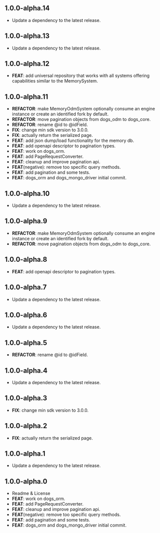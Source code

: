 ## 1.0.0-alpha.14

 - Update a dependency to the latest release.

## 1.0.0-alpha.13

 - Update a dependency to the latest release.

## 1.0.0-alpha.12

 - **FEAT**: add universal repository that works with all systems offering capabilities similar to the MemorySystem.

## 1.0.0-alpha.11

 - **REFACTOR**: make MemoryOdmSystem optionally consume an engine instance or create an identified fork by default.
 - **REFACTOR**: move pagination objects from dogs_odm to dogs_core.
 - **REFACTOR**: rename @id to @idField.
 - **FIX**: change min sdk version to 3.0.0.
 - **FIX**: actually return the serialized page.
 - **FEAT**: add json dump/load functionality for the memory db.
 - **FEAT**: add openapi descriptor to pagination types.
 - **FEAT**: work on dogs_orm.
 - **FEAT**: add PageRequestConverter.
 - **FEAT**: cleanup and improve pagination api.
 - **FEAT**(negative): remove too specific query methods.
 - **FEAT**: add pagination and some tests.
 - **FEAT**: dogs_orm and dogs_mongo_driver initial commit.

## 1.0.0-alpha.10

 - Update a dependency to the latest release.

## 1.0.0-alpha.9

 - **REFACTOR**: make MemoryOdmSystem optionally consume an engine instance or create an identified fork by default.
 - **REFACTOR**: move pagination objects from dogs_odm to dogs_core.

## 1.0.0-alpha.8

 - **FEAT**: add openapi descriptor to pagination types.

## 1.0.0-alpha.7

 - Update a dependency to the latest release.

## 1.0.0-alpha.6

 - Update a dependency to the latest release.

## 1.0.0-alpha.5

 - **REFACTOR**: rename @id to @idField.

## 1.0.0-alpha.4

 - Update a dependency to the latest release.

## 1.0.0-alpha.3

 - **FIX**: change min sdk version to 3.0.0.

## 1.0.0-alpha.2

 - **FIX**: actually return the serialized page.

## 1.0.0-alpha.1

 - Update a dependency to the latest release.

## 1.0.0-alpha.0

 - Readme & License
 - **FEAT**: work on dogs_orm.
 - **FEAT**: add PageRequestConverter.
 - **FEAT**: cleanup and improve pagination api.
 - **FEAT**(negative): remove too specific query methods.
 - **FEAT**: add pagination and some tests.
 - **FEAT**: dogs_orm and dogs_mongo_driver initial commit.
